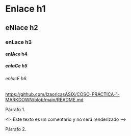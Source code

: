 # Enlace h1
## eNlace h2
### enLace h3
#### enlAce h4
##### enlaCe h5
###### enlacE h6





https://github.com/IzaoricasASIX/COSO-PRACTICA-1-MARKDOWN/blob/main/README.md

Párrafo 1.

<!- Este texto es un comentario y no será renderizado -->

Párrafo 2.

